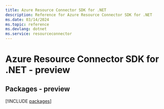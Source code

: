 ```yaml
---
title: Azure Resource Connector SDK for .NET
description: Reference for Azure Resource Connector SDK for .NET
ms.date: 03/14/2024
ms.topic: reference
ms.devlang: dotnet
ms.service: resourceconnector
---
```

# Azure Resource Connector SDK for .NET - preview
## Packages - preview
[!INCLUDE [packages](resource-connector-index.md)]